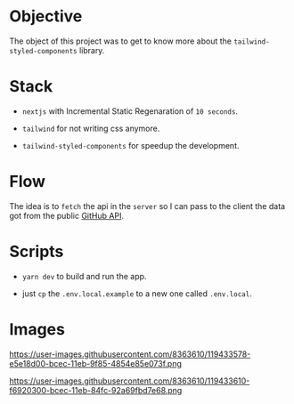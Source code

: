 # Objective

The object of this project was to get to know more about the `tailwind-styled-components` library.

# Stack

- `nextjs` with Incremental Static Regenaration of `10 seconds`.

- `tailwind` for not writing css anymore.

- `tailwind-styled-components` for speedup the development.

# Flow

The idea is to `fetch` the api in the `server` so I can pass to the client the data got from the public [GitHub API](https://api.github.com/users/).

# Scripts

- `yarn dev` to build and run the app.

- just `cp` the `.env.local.example` to a new one called `.env.local`.

# Images

https://user-images.githubusercontent.com/8363610/119433578-e5e18d00-bcec-11eb-9f85-4854e85e073f.png

https://user-images.githubusercontent.com/8363610/119433610-f6920300-bcec-11eb-84fc-92a69fbd7e68.png